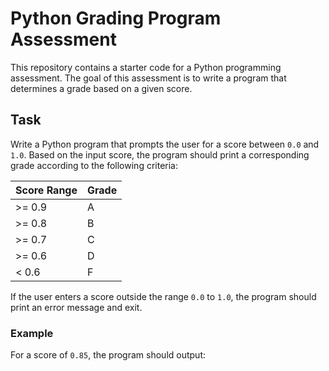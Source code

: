 # Python Grading Program Assessment

This repository contains a starter code for a Python programming assessment. The goal of this assessment is to write a program that determines a grade based on a given score.

## Task

Write a Python program that prompts the user for a score between `0.0` and `1.0`. Based on the input score, the program should print a corresponding grade according to the following criteria:

| Score Range  | Grade |
| ------------ | ----- |
| >= 0.9       | A     |
| >= 0.8       | B     |
| >= 0.7       | C     |
| >= 0.6       | D     |
| < 0.6        | F     |

If the user enters a score outside the range `0.0` to `1.0`, the program should print an error message and exit.

### Example

For a score of `0.85`, the program should output:

